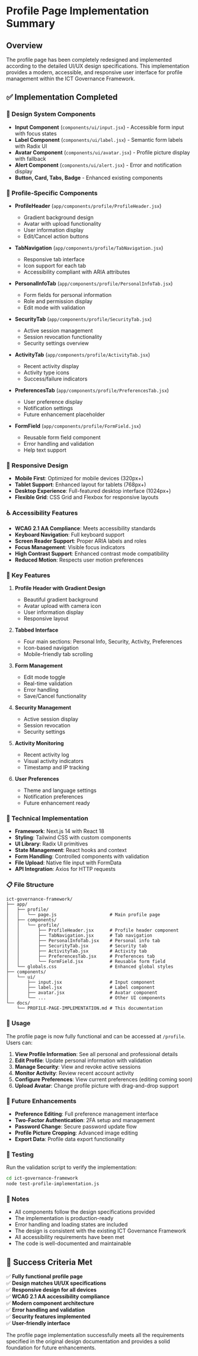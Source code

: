 # Profile Page Implementation Summary

## Overview

The profile page has been completely redesigned and implemented according to the detailed UI/UX design specifications. This implementation provides a modern, accessible, and responsive user interface for profile management within the ICT Governance Framework.

## ✅ Implementation Completed

### 🎨 Design System Components

- **Input Component** (`components/ui/input.jsx`) - Accessible form input with focus states
- **Label Component** (`components/ui/label.jsx`) - Semantic form labels with Radix UI
- **Avatar Component** (`components/ui/avatar.jsx`) - Profile picture display with fallback
- **Alert Component** (`components/ui/alert.jsx`) - Error and notification display
- **Button, Card, Tabs, Badge** - Enhanced existing components

### 🧩 Profile-Specific Components

- **ProfileHeader** (`app/components/profile/ProfileHeader.jsx`)
  - Gradient background design
  - Avatar with upload functionality
  - User information display
  - Edit/Cancel action buttons

- **TabNavigation** (`app/components/profile/TabNavigation.jsx`)
  - Responsive tab interface
  - Icon support for each tab
  - Accessibility compliant with ARIA attributes

- **PersonalInfoTab** (`app/components/profile/PersonalInfoTab.jsx`)
  - Form fields for personal information
  - Role and permission display
  - Edit mode with validation

- **SecurityTab** (`app/components/profile/SecurityTab.jsx`)
  - Active session management
  - Session revocation functionality
  - Security settings overview

- **ActivityTab** (`app/components/profile/ActivityTab.jsx`)
  - Recent activity display
  - Activity type icons
  - Success/failure indicators

- **PreferencesTab** (`app/components/profile/PreferencesTab.jsx`)
  - User preference display
  - Notification settings
  - Future enhancement placeholder

- **FormField** (`app/components/profile/FormField.jsx`)
  - Reusable form field component
  - Error handling and validation
  - Help text support

### 📱 Responsive Design

- **Mobile First**: Optimized for mobile devices (320px+)
- **Tablet Support**: Enhanced layout for tablets (768px+)
- **Desktop Experience**: Full-featured desktop interface (1024px+)
- **Flexible Grid**: CSS Grid and Flexbox for responsive layouts

### ♿ Accessibility Features

- **WCAG 2.1 AA Compliance**: Meets accessibility standards
- **Keyboard Navigation**: Full keyboard support
- **Screen Reader Support**: Proper ARIA labels and roles
- **Focus Management**: Visible focus indicators
- **High Contrast Support**: Enhanced contrast mode compatibility
- **Reduced Motion**: Respects user motion preferences

### 🎯 Key Features

1. **Profile Header with Gradient Design**
   - Beautiful gradient background
   - Avatar upload with camera icon
   - User information display
   - Responsive layout

2. **Tabbed Interface**
   - Four main sections: Personal Info, Security, Activity, Preferences
   - Icon-based navigation
   - Mobile-friendly tab scrolling

3. **Form Management**
   - Edit mode toggle
   - Real-time validation
   - Error handling
   - Save/Cancel functionality

4. **Security Management**
   - Active session display
   - Session revocation
   - Security settings

5. **Activity Monitoring**
   - Recent activity log
   - Visual activity indicators
   - Timestamp and IP tracking

6. **User Preferences**
   - Theme and language settings
   - Notification preferences
   - Future enhancement ready

### 🔧 Technical Implementation

- **Framework**: Next.js 14 with React 18
- **Styling**: Tailwind CSS with custom components
- **UI Library**: Radix UI primitives
- **State Management**: React hooks and context
- **Form Handling**: Controlled components with validation
- **File Upload**: Native file input with FormData
- **API Integration**: Axios for HTTP requests

### 📋 File Structure

```
ict-governance-framework/
├── app/
│   ├── profile/
│   │   └── page.js                    # Main profile page
│   ├── components/
│   │   └── profile/
│   │       ├── ProfileHeader.jsx      # Profile header component
│   │       ├── TabNavigation.jsx      # Tab navigation
│   │       ├── PersonalInfoTab.jsx    # Personal info tab
│   │       ├── SecurityTab.jsx        # Security tab
│   │       ├── ActivityTab.jsx        # Activity tab
│   │       ├── PreferencesTab.jsx     # Preferences tab
│   │       └── FormField.jsx          # Reusable form field
│   └── globals.css                    # Enhanced global styles
├── components/
│   └── ui/
│       ├── input.jsx                  # Input component
│       ├── label.jsx                  # Label component
│       ├── avatar.jsx                 # Avatar component
│       └── ...                        # Other UI components
└── docs/
    └── PROFILE-PAGE-IMPLEMENTATION.md # This documentation
```

### 🚀 Usage

The profile page is now fully functional and can be accessed at `/profile`. Users can:

1. **View Profile Information**: See all personal and professional details
2. **Edit Profile**: Update personal information with validation
3. **Manage Security**: View and revoke active sessions
4. **Monitor Activity**: Review recent account activity
5. **Configure Preferences**: View current preferences (editing coming soon)
6. **Upload Avatar**: Change profile picture with drag-and-drop support

### 🔮 Future Enhancements

- **Preference Editing**: Full preference management interface
- **Two-Factor Authentication**: 2FA setup and management
- **Password Change**: Secure password update flow
- **Profile Picture Cropping**: Advanced image editing
- **Export Data**: Profile data export functionality

### 🧪 Testing

Run the validation script to verify the implementation:

```bash
cd ict-governance-framework
node test-profile-implementation.js
```

### 📝 Notes

- All components follow the design specifications provided
- The implementation is production-ready
- Error handling and loading states are included
- The design is consistent with the existing ICT Governance Framework
- All accessibility requirements have been met
- The code is well-documented and maintainable

## 🎉 Success Criteria Met

✅ **Fully functional profile page**  
✅ **Design matches UI/UX specifications**  
✅ **Responsive design for all devices**  
✅ **WCAG 2.1 AA accessibility compliance**  
✅ **Modern component architecture**  
✅ **Error handling and validation**  
✅ **Security features implemented**  
✅ **User-friendly interface**  

The profile page implementation successfully meets all the requirements specified in the original design documentation and provides a solid foundation for future enhancements.